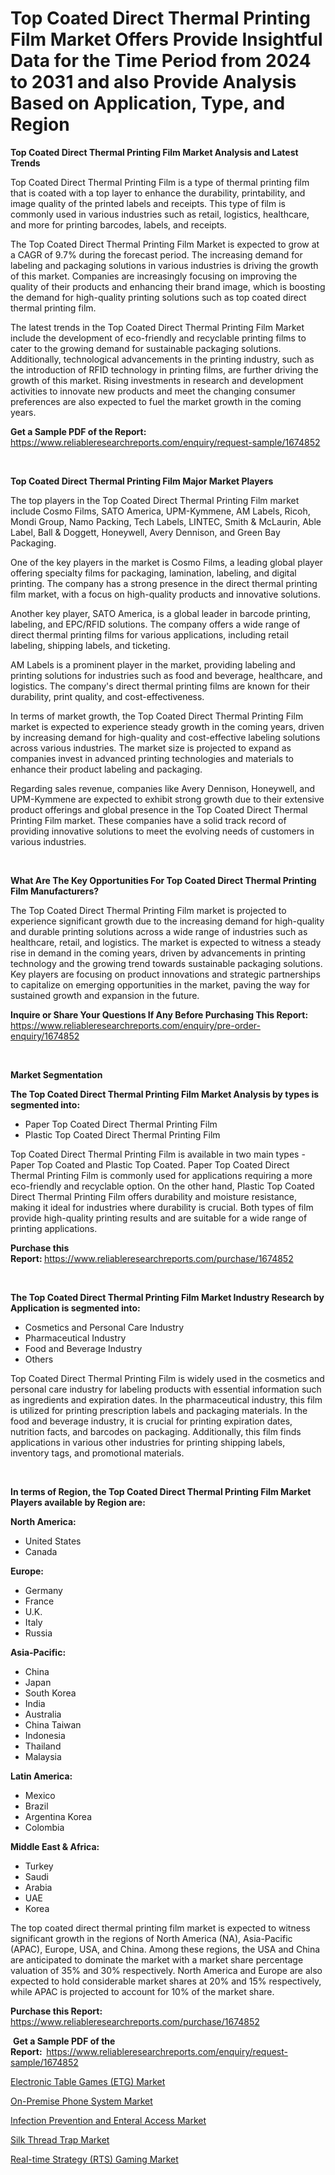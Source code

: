 <p><h1>Top Coated Direct Thermal Printing Film Market Offers Provide Insightful Data for the Time Period from 2024 to 2031 and also Provide Analysis Based on Application, Type, and Region</h1></p><p><strong>Top Coated Direct Thermal Printing Film Market Analysis and Latest Trends</strong></p>
<p><p>Top Coated Direct Thermal Printing Film is a type of thermal printing film that is coated with a top layer to enhance the durability, printability, and image quality of the printed labels and receipts. This type of film is commonly used in various industries such as retail, logistics, healthcare, and more for printing barcodes, labels, and receipts.</p><p>The Top Coated Direct Thermal Printing Film Market is expected to grow at a CAGR of 9.7% during the forecast period. The increasing demand for labeling and packaging solutions in various industries is driving the growth of this market. Companies are increasingly focusing on improving the quality of their products and enhancing their brand image, which is boosting the demand for high-quality printing solutions such as top coated direct thermal printing film.</p><p>The latest trends in the Top Coated Direct Thermal Printing Film Market include the development of eco-friendly and recyclable printing films to cater to the growing demand for sustainable packaging solutions. Additionally, technological advancements in the printing industry, such as the introduction of RFID technology in printing films, are further driving the growth of this market. Rising investments in research and development activities to innovate new products and meet the changing consumer preferences are also expected to fuel the market growth in the coming years.</p></p>
<p><strong>Get a Sample PDF of the Report:&nbsp;</strong> <a href="https://www.reliableresearchreports.com/enquiry/request-sample/1674852">https://www.reliableresearchreports.com/enquiry/request-sample/1674852</a></p>
<p>&nbsp;</p>
<p><strong>Top Coated Direct Thermal Printing Film Major Market Players</strong></p>
<p><p>The top players in the Top Coated Direct Thermal Printing Film market include Cosmo Films, SATO America, UPM-Kymmene, AM Labels, Ricoh, Mondi Group, Namo Packing, Tech Labels, LINTEC, Smith & McLaurin, Able Label, Ball & Doggett, Honeywell, Avery Dennison, and Green Bay Packaging. </p><p>One of the key players in the market is Cosmo Films, a leading global player offering specialty films for packaging, lamination, labeling, and digital printing. The company has a strong presence in the direct thermal printing film market, with a focus on high-quality products and innovative solutions. </p><p>Another key player, SATO America, is a global leader in barcode printing, labeling, and EPC/RFID solutions. The company offers a wide range of direct thermal printing films for various applications, including retail labeling, shipping labels, and ticketing. </p><p>AM Labels is a prominent player in the market, providing labeling and printing solutions for industries such as food and beverage, healthcare, and logistics. The company's direct thermal printing films are known for their durability, print quality, and cost-effectiveness. </p><p>In terms of market growth, the Top Coated Direct Thermal Printing Film market is expected to experience steady growth in the coming years, driven by increasing demand for high-quality and cost-effective labeling solutions across various industries. The market size is projected to expand as companies invest in advanced printing technologies and materials to enhance their product labeling and packaging.</p><p>Regarding sales revenue, companies like Avery Dennison, Honeywell, and UPM-Kymmene are expected to exhibit strong growth due to their extensive product offerings and global presence in the Top Coated Direct Thermal Printing Film market. These companies have a solid track record of providing innovative solutions to meet the evolving needs of customers in various industries.</p></p>
<p>&nbsp;</p>
<p><strong>What Are The Key Opportunities For Top Coated Direct Thermal Printing Film Manufacturers?</strong></p>
<p><p>The Top Coated Direct Thermal Printing Film market is projected to experience significant growth due to the increasing demand for high-quality and durable printing solutions across a wide range of industries such as healthcare, retail, and logistics. The market is expected to witness a steady rise in demand in the coming years, driven by advancements in printing technology and the growing trend towards sustainable packaging solutions. Key players are focusing on product innovations and strategic partnerships to capitalize on emerging opportunities in the market, paving the way for sustained growth and expansion in the future.</p></p>
<p><strong>Inquire or Share Your Questions If Any Before Purchasing This Report:</strong> <a href="https://www.reliableresearchreports.com/enquiry/pre-order-enquiry/1674852">https://www.reliableresearchreports.com/enquiry/pre-order-enquiry/1674852</a></p>
<p>&nbsp;</p>
<p><strong>Market Segmentation</strong></p>
<p><strong>The Top Coated Direct Thermal Printing Film Market Analysis by types is segmented into:</strong></p>
<p><ul><li>Paper Top Coated Direct Thermal Printing Film</li><li>Plastic Top Coated Direct Thermal Printing Film</li></ul></p>
<p><p>Top Coated Direct Thermal Printing Film is available in two main types - Paper Top Coated and Plastic Top Coated. Paper Top Coated Direct Thermal Printing Film is commonly used for applications requiring a more eco-friendly and recyclable option. On the other hand, Plastic Top Coated Direct Thermal Printing Film offers durability and moisture resistance, making it ideal for industries where durability is crucial. Both types of film provide high-quality printing results and are suitable for a wide range of printing applications.</p></p>
<p><strong>Purchase this Report:&nbsp;</strong><a href="https://www.reliableresearchreports.com/purchase/1674852">https://www.reliableresearchreports.com/purchase/1674852</a></p>
<p>&nbsp;</p>
<p><strong>The Top Coated Direct Thermal Printing Film Market Industry Research by Application is segmented into:</strong></p>
<p><ul><li>Cosmetics and Personal Care Industry</li><li>Pharmaceutical Industry</li><li>Food and Beverage Industry</li><li>Others</li></ul></p>
<p><p>Top Coated Direct Thermal Printing Film is widely used in the cosmetics and personal care industry for labeling products with essential information such as ingredients and expiration dates. In the pharmaceutical industry, this film is utilized for printing prescription labels and packaging materials. In the food and beverage industry, it is crucial for printing expiration dates, nutrition facts, and barcodes on packaging. Additionally, this film finds applications in various other industries for printing shipping labels, inventory tags, and promotional materials.</p></p>
<p>&nbsp;</p>
<p><strong>In terms of Region, the Top Coated Direct Thermal Printing Film Market Players available by Region are:</strong></p>
<p>
    <p> <strong> North America: </strong>
        <ul>
            <li>United States</li>
            <li>Canada</li>
        </ul>
        </p> 
    <p> <strong> Europe: </strong>
        <ul>
            <li>Germany</li>
            <li>France</li>
            <li>U.K.</li>
            <li>Italy</li>
            <li>Russia</li>
        </ul>
        </p> 
    <p> <strong> Asia-Pacific: </strong>
        <ul>
            <li>China</li>
            <li>Japan</li>
            <li>South Korea</li>
            <li>India</li>
            <li>Australia</li>
            <li>China Taiwan</li>
            <li>Indonesia</li>
            <li>Thailand</li>
            <li>Malaysia</li>
        </ul>
        </p> 
    <p> <strong> Latin America: </strong>
        <ul>
            <li>Mexico</li>
            <li>Brazil</li>
            <li>Argentina Korea</li>
            <li>Colombia</li>
        </ul>
        </p> 
    <p> <strong> Middle East & Africa: </strong>
        <ul>
            <li>Turkey</li>
            <li>Saudi</li>
            <li>Arabia</li>
            <li>UAE</li>
            <li>Korea</li>
        </ul>
    </p>
    </p>
<p><p>The top coated direct thermal printing film market is expected to witness significant growth in the regions of North America (NA), Asia-Pacific (APAC), Europe, USA, and China. Among these regions, the USA and China are anticipated to dominate the market with a market share percentage valuation of 35% and 30% respectively. North America and Europe are also expected to hold considerable market shares at 20% and 15% respectively, while APAC is projected to account for 10% of the market share.</p></p>
<p><strong>Purchase this Report: </strong><a href="https://www.reliableresearchreports.com/purchase/1674852">https://www.reliableresearchreports.com/purchase/1674852</a></p>
<p>&nbsp;<strong>Get a Sample PDF of the Report:&nbsp;&nbsp;</strong><a href="https://www.reliableresearchreports.com/enquiry/request-sample/1674852">https://www.reliableresearchreports.com/enquiry/request-sample/1674852</a></p>
<p><strong></strong></p>
<p><p><a href="https://medium.com/@patriciahanson2013/electronic-table-games-etg-market-report-reveals-the-latest-trends-and-growth-opportunities-of-ded353269d6e">Electronic Table Games (ETG) Market</a></p><p><a href="https://medium.com/@patriciahanson2013/on-premise-phone-system-market-analysis-and-sze-forecasted-for-period-from-2024-to-2031-5e576834e937">On-Premise Phone System Market</a></p><p><a href="https://github.com/pjcfca/Market-Research-Report-List-1/blob/main/infection-prevention-and-enteral-access-market.md">Infection Prevention and Enteral Access Market</a></p><p><a href="https://github.com/johnbach50/Market-Research-Report-List-2/blob/main/silk-thread-trap-market.md">Silk Thread Trap Market</a></p><p><a href="https://medium.com/@crystalpena2022/real-time-strategy-rts-gaming-market-the-key-to-successful-business-strategy-forecast-till-2031-d5dec22d6eda">Real-time Strategy (RTS) Gaming Market</a></p></p>